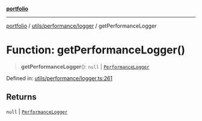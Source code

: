 [**portfolio**](../../../../README.md)

***

[portfolio](../../../../modules.md) / [utils/performance/logger](../README.md) / getPerformanceLogger

# Function: getPerformanceLogger()

> **getPerformanceLogger**(): `null` \| [`PerformanceLogger`](../classes/PerformanceLogger.md)

Defined in: [utils/performance/logger.ts:261](https://github.com/tnorlund/Portfolio/blob/e2e65d921c784326e38f27c05f54d29ef6858c01/portfolio/utils/performance/logger.ts#L261)

## Returns

`null` \| [`PerformanceLogger`](../classes/PerformanceLogger.md)
